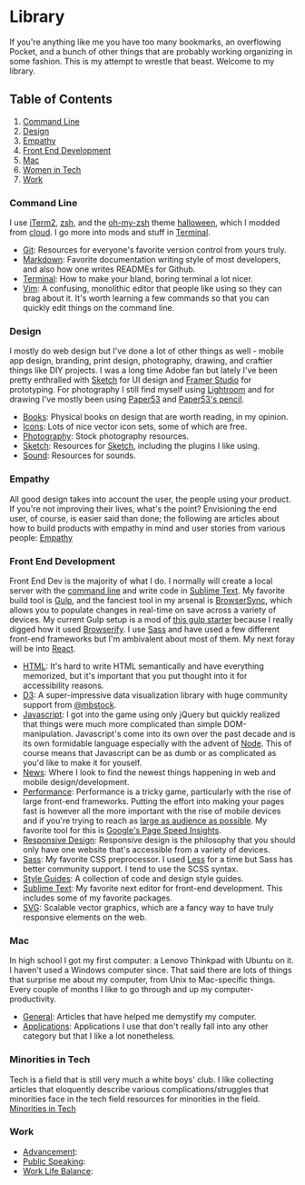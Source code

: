 # Library
If you're anything like me you have too many bookmarks, an overflowing Pocket, and a bunch of other things that are probably working organizing in some fashion. This is my attempt to wrestle that beast. Welcome to my library.

## Table of Contents
1. [Command Line](#command-line)
2. [Design](#design)
3. [Empathy](#empathy)
4. [Front End Development](#front-end-development)
5. [Mac](#mac)
6. [Women in Tech](#women-in-tech)
7. [Work](#work)

### Command Line
I use [iTerm2](http://iterm2.com/), [zsh](http://www.zsh.org/), and the [oh-my-zsh](https://github.com/robbyrussell/oh-my-zsh) theme [halloween](https://github.com/helenvholmes/dotfiles/blob/master/halloween.zsh-theme), which I modded from [cloud](https://github.com/robbyrussell/oh-my-zsh/blob/master/themes/cloud.zsh-theme). I go more into mods and stuff in [Terminal](command-line/terminal.md).

- [Git](command-line/git.md): Resources for everyone's favorite version control from yours truly.
- [Markdown](command-line/markdown.md): Favorite documentation writing style of most developers, and also how one writes READMEs for Github.
- [Terminal](command-line/terminal.md): How to make your bland, boring terminal a lot nicer.
- [Vim](command-line/vim.md): A confusing, monolithic editor that people like using so they can brag about it. It's worth learning a few commands so that you can quickly edit things on the command line.

### Design
I mostly do web design but I've done a lot of other things as well - mobile app design, branding, print design, photography, drawing, and craftier things like DIY projects. I was a long time Adobe fan but lately I've been pretty enthralled with [Sketch](http://bohemiancoding.com/sketch/) for UI design and [Framer Studio](http://framerjs.com/) for prototyping. For photography I still find myself using [Lightroom](http://www.adobe.com/products/photoshop-lightroom.html) and for drawing I've mostly been using [Paper53](https://www.fiftythree.com/paper) and [Paper53's pencil](http://www.fiftythree.com/pencil).

- [Books](design/books.md): Physical books on design that are worth reading, in my opinion.
- [Icons](design/icons.md): Lots of nice vector icon sets, some of which are free.
- [Photography](design/photos.md): Stock photography resources.
- [Sketch](design/sketch.md): Resources for [Sketch](http://bohemiancoding.com/sketch/), including the plugins I like using.
- [Sound](design/sound.md): Resources for sounds.

### Empathy
All good design takes into account the user, the people using your product. If you're not improving their lives, what's the point? Envisioning the end user, of course, is easier said than done; the following are articles about how to build products with empathy in mind and user stories from various people: [Empathy](empathy.md)

### Front End Development
Front End Dev is the majority of what I do. I normally will create a local server with the [command line](#command-line) and write code in [Sublime Text](http://www.sublimetext.com/3). My favorite build tool is [Gulp](http://gulpjs.com/), and the fanciest tool in my arsenal is [BrowserSync](http://www.browsersync.io/), which allows you to populate changes in real-time on save across a variety of devices. My current Gulp setup is a mod of [this gulp starter](https://github.com/greypants/gulp-starter) because I really digged how it used [Browserify](http://browserify.org/). I use [Sass](http://sass-lang.com/) and have used a few different front-end frameworks but I'm ambivalent about most of them. My next foray will be into [React](http://facebook.github.io/react/).

- [HTML](front-end/html.md): It's hard to write HTML semantically and have everything memorized, but it's important that you put thought into it for accessibility reasons.
- [D3](front-end/d3.md): A super-impressive data visualization library with huge community support from [@mbstock](http://bl.ocks.org/mbostock).
- [Javascript](front-end/javascript.md): I got into the game using only jQuery but quickly realized that things were much more complicated than simple DOM-manipulation. Javascript's come into its own over the past decade and is its own formidable language especially with the advent of [Node](http://nodejs.org/). This of course means that Javascript can be as dumb or as complicated as you'd like to make it for youself.
- [News](front-end/news.md): Where I look to find the newest things happening in web and mobile design/development.
- [Performance](front-end/performance.md): Performance is a tricky game, particularly with the rise of large front-end frameworks. Putting the effort into making your pages fast is however all the more important with the rise of mobile devices and if you're trying to reach as [large as audience as possible](https://twitter.com/scottjehl/status/568455416868421632). My favorite tool for this is [Google's Page Speed Insights](https://developers.google.com/speed/pagespeed/insights/).
- [Responsive Design](front-end/responsive-design.md): Responsive design is the philosophy that you should only have one website that's accessible from a variety of devices.
- [Sass](front-end/sass.md): My favorite CSS preprocessor. I used [Less](http://lesscss.org/) for a time but Sass has better community support. I tend to use the SCSS syntax.
- [Style Guides](front-end/style-guide.md): A collection of code and design style guides.
- [Sublime Text](front-end/sublime.md): My favorite next editor for front-end development. This includes some of my favorite packages.
- [SVG](front-end/svg.md): Scalable vector graphics, which are a fancy way to have truly responsive elements on the web.

### Mac
In high school I got my first computer: a Lenovo Thinkpad with Ubuntu on it. I haven't used a Windows computer since. That said there are lots of things that surprise me about my computer, from Unix to Mac-specific things. Every couple of months I like to go through and up my computer-productivity. 

- [General](mac/mac.md): Articles that have helped me demystify my computer.
- [Applications](mac/applications.md): Applications I use that don't really fall into any other category but that I like a lot nonetheless.

### Minorities in Tech
Tech is a field that is still very much a white boys' club. I like collecting articles that eloquently describe various complications/struggles that minorities face in the tech field resources for minorities in the field. [Minorities in Tech](minorities-in-tech.md)

### Work

- [Advancement](work/advancement.md):
- [Public Speaking](work/public-speaking.md):
- [Work Life Balance](work/work-life-balance.md):
